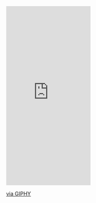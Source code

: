 <iframe src="https://giphy.com/embed/ioHKpEC80m9eMQOtiX" width="226" height="480" frameBorder="0" class="giphy-embed" allowFullScreen></iframe><p><a href="https://giphy.com/gifs/ioHKpEC80m9eMQOtiX">via GIPHY</a></p>
